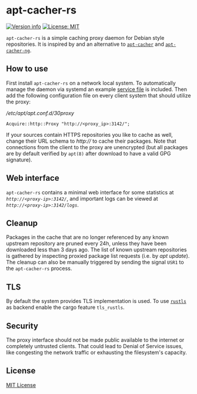 # apt-cacher-rs

[![Version info](https://img.shields.io/crates/v/apt-cacher-rs.svg)](https://crates.io/crates/apt-cacher-rs)
[![License: MIT](https://img.shields.io/badge/License-MIT-blue.svg)](LICENSE?raw=true)

`apt-cacher-rs` is a simple caching proxy daemon for Debian style repositories.
It is inspired by and an alternative to [`apt-cacher`](https://salsa.debian.org/LeePen/apt-cacher) and [`apt-cacher-ng`](https://www.unix-ag.uni-kl.de/~bloch/acng/).

## How to use

First install `apt-cacher-rs` on a network local system.
To automatically manage the daemon via systemd an example [service file](apt-cacher-rs.service) is included.
Then add the following configuration file on every client system that should utilize the proxy:

*/etc/apt/apt.conf.d/30proxy*
```
Acquire::http::Proxy "http://<proxy_ip>:3142/";
```

If your sources contain HTTPS repositories you like to cache as well, change their URL schema to *http://* to cache their packages.
Note that connections from the client to the proxy are unencrypted (but all packages are by default verified by `apt(8)` after download to have a valid GPG signature).

## Web interface

`apt-cacher-rs` contains a minimal web interface for some statistics at *`http://<proxy-ip>:3142/`*, and important logs can be viewed at *`http://<proxy-ip>:3142/logs`*.

## Cleanup

Packages in the cache that are no longer referenced by any known upstream repository are pruned every 24h, unless they have been downloaded less than 3 days ago.
The list of known upstream repositories is gathered by inspecting proxied package list requests (i.e. by *apt update*).
The cleanup can also be manually triggered by sending the signal `USR1` to the `apt-cacher-rs` process.

## TLS

By default the system provides TLS implementation is used.
To use [`rustls`](https://github.com/rustls/rustls) as backend enable the cargo feature `tls_rustls`.

## Security

The proxy interface should not be made public available to the internet or completely untrusted clients.
That could lead to Denial of Service issues, like congesting the network traffic or exhausting the filesystem's capacity.

## License

[MIT License](LICENSE?raw=true)
